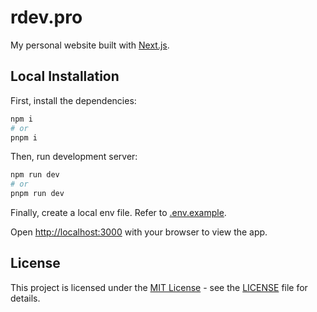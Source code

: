 # rdev.pro

My personal website built with [Next.js](https://nextjs.org/).

## Local Installation

First, install the dependencies:

```bash
npm i
# or
pnpm i
```

Then, run development server:

```bash
npm run dev
# or
pnpm run dev
```

Finally, create a local env file. Refer to [.env.example](./.env.example).

Open [http://localhost:3000](http://localhost:3000) with your browser to view the app.

## License

This project is licensed under the [MIT License](https://opensource.org/licenses/MIT) - see the [LICENSE](LICENSE) file for details.
